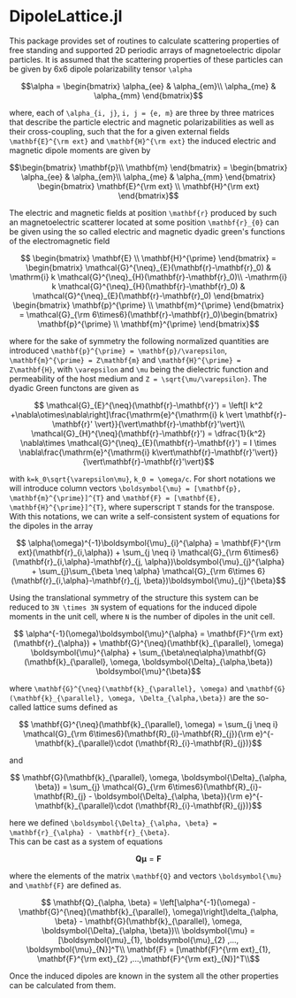 # DipoleLattice.jl

This package provides set of routines to calculate scattering properties of free standing and supported 2D periodic arrays of magnetoelectric dipolar particles. It is assumed that the scattering properties of these particles can be given by 6x6 dipole polarizability tensor ``\alpha``
```math
\alpha = \begin{bmatrix}
\alpha_{ee} & \alpha_{em}\\
\alpha_{me} & \alpha_{mm}
\end{bmatrix}
```
where, each of ``\alpha_{i, j}``, ``i, j = {e, m}`` are three by three matrices that describe the particle electric and magnetic polarizabilities as well as their cross-coupling, such that the for a given external fields ``\mathbf{E}^{\rm ext}`` and ``\mathbf{H}^{\rm ext}`` the induced electric and magnetic dipole moments are given by

```math
\begin{bmatrix}
\mathbf{p}\\
\mathbf{m}
\end{bmatrix} = \begin{bmatrix}
\alpha_{ee} & \alpha_{em}\\
\alpha_{me} & \alpha_{mm}
\end{bmatrix}
\begin{bmatrix}
\mathbf{E}^{\rm ext} \\
\mathbf{H}^{\rm ext}
\end{bmatrix}
```

The electric and magnetic fields at position ``\mathbf{r}`` produced by such an magnetoelectric scatterer located at some position ``\mathbf{r}_{0}`` can be given using the so called electric and magnetic dyadic green's functions of the electromagnetic field

```math
  \begin{bmatrix}
  \mathbf{E} \\
  \mathbf{H}^{\prime}
  \end{bmatrix} =
  \begin{bmatrix}
    \mathcal{G}^{\neq}_{E}(\mathbf{r}-\mathbf{r}_0) & \mathrm{i} k \mathcal{G}^{\neq}_{H}(\mathbf{r}-\mathbf{r}_0)\\
    -\mathrm{i} k \mathcal{G}^{\neq}_{H}(\mathbf{r}-\mathbf{r}_0) & \mathcal{G}^{\neq}_{E}(\mathbf{r}-\mathbf{r}_0)
  \end{bmatrix}
  \begin{bmatrix}
  \mathbf{p}^{\prime} \\
  \mathbf{m}^{\prime}
  \end{bmatrix} = \mathcal{G}_{\rm 6\times6}(\mathbf{r}-\mathbf{r}_0)\begin{bmatrix}
  \mathbf{p}^{\prime} \\
  \mathbf{m}^{\prime}
  \end{bmatrix}
```
where for the sake of symmetry the following normalized quantities are introduced ``\mathbf{p}^{\prime} = \mathbf{p}/\varepsilon``, ``\mathbf{m}^{\prime} = Z\mathbf{m}`` and ``\mathbf{H}^{\prime} = Z\mathbf{H}``, with ``\varepsilon`` and ``\mu`` being the dielectric function and permeability of the host medium and ``Z = \sqrt{\mu/\varepsilon}``. The dyadic Green functons are given as

```math
  \mathcal{G}_{E}^{\neq}(\mathbf{r}-\mathbf{r}') = \left[I k^2 +\nabla\otimes\nabla\right]\frac{\mathrm{e}^{\mathrm{i} k \vert \mathbf{r}-\mathbf{r}' \vert}}{\vert\mathbf{r}-\mathbf{r}'\vert}\\
  \mathcal{G}_{H}^{\neq}(\mathbf{r}-\mathbf{r}') = \dfrac{1}{k^2} \nabla\times \mathcal{G}^{\neq}_{E}(\mathbf{r}-\mathbf{r}') = I  \times \nabla\frac{\mathrm{e}^{\mathrm{i} k\vert\mathbf{r}-\mathbf{r}'\vert}}{\vert\mathbf{r}-\mathbf{r}'\vert}
```
with ``k=k_0\sqrt{\varepsilon\mu}``, ``k_0 = \omega/c``. For short notations we will introduce column vectors
``\boldsymbol{\mu} = [\mathbf{p}, \mathbf{m}^{\prime}]^{T}`` and ``\mathbf{F} = [\mathbf{E}, \mathbf{H}^{\prime}]^{T}``, where superscript `T` stands for the transpose. With this notations, we can write a self-consistent system of equations for the dipoles in the array

```math
  \alpha(\omega)^{-1}\boldsymbol{\mu}_{i}^{\alpha} = \mathbf{F}^{\rm ext}(\mathbf{r}_{i,\alpha}) + \sum_{j \neq i} \mathcal{G}_{\rm 6\times6}(\mathbf{r}_{i,\alpha}-\mathbf{r}_{j, \alpha})\boldsymbol{\mu}_{j}^{\alpha} + \sum_{j}\sum_{\beta \neq \alpha} \mathcal{G}_{\rm 6\times 6}(\mathbf{r}_{i,\alpha}-\mathbf{r}_{j, \beta})\boldsymbol{\mu}_{j}^{\beta}
```

Using the translational symmetry of the structure this system can be reduced to ``3N \times 3N`` system of equations for the induced dipole moments in the unit cell, where `N` is the number of dipoles in the unit cell.

```math
  \alpha^{-1}(\omega)\boldsymbol{\mu}^{\alpha} = \mathbf{F}^{\rm ext}(\mathbf{r}_{\alpha}) + \mathbf{G}^{\neq}(\mathbf{k}_{\parallel}, \omega) \boldsymbol{\mu}^{\alpha} + \sum_{\beta\neq\alpha}\mathbf{G}(\mathbf{k}_{\parallel}, \omega, \boldsymbol{\Delta}_{\alpha,\beta}) \boldsymbol{\mu}^{\beta}
```

where ``\mathbf{G}^{\neq}(\mathbf{k}_{\parallel}, \omega)`` and ``\mathbf{G}(\mathbf{k}_{\parallel}, \omega, \Delta_{\alpha,\beta})`` are the so-called lattice sums defined as

```math
  \mathbf{G}^{\neq}(\mathbf{k}_{\parallel}, \omega) = \sum_{j \neq i} \mathcal{G}_{\rm 6\times6}(\mathbf{R}_{i}-\mathbf{R}_{j}){\rm e}^{-\mathbf{k}_{\parallel}\cdot (\mathbf{R}_{i}-\mathbf{R}_{j})}
```
and

```math
  \mathbf{G}(\mathbf{k}_{\parallel}, \omega, \boldsymbol{\Delta}_{\alpha, \beta}) = \sum_{j} \mathcal{G}_{\rm 6\times6}(\mathbf{R}_{i}-\mathbf{R}_{j} - \boldsymbol{\Delta}_{\alpha, \beta}){\rm e}^{-\mathbf{k}_{\parallel}\cdot (\mathbf{R}_{i}-\mathbf{R}_{j})}
```

here we defined ``\boldsymbol{\Delta}_{\alpha, \beta} = \mathbf{r}_{\alpha} - \mathbf{r}_{\beta}``.  
This can be cast as a system of equations

```math
  \mathbf{Q}\boldsymbol{\mu} = \mathbf{F}
```

where the elements of the matrix ``\mathbf{Q}`` and vectors ``\boldsymbol{\mu}`` and ``\mathbf{F}`` are defined as.

```math
  \mathbf{Q}_{\alpha, \beta} = \left[\alpha^{-1}(\omega) - \mathbf{G}^{\neq}(\mathbf{k}_{\parallel}, \omega)\right]\delta_{\alpha, \beta} - \mathbf{G}(\mathbf{k}_{\parallel}, \omega, \boldsymbol{\Delta}_{\alpha, \beta})\\
  \boldsymbol{\mu} = [\boldsymbol{\mu}_{1}, \boldsymbol{\mu}_{2} ,..., \boldsymbol{\mu}_{N}]^T\\
  \mathbf{F} = [\mathbf{F}^{\rm ext}_{1}, \mathbf{F}^{\rm ext}_{2} ,...,\mathbf{F}^{\rm ext}_{N}]^T\\
```
Once the induced dipoles are known in the system all the other properties can be calculated from them.
